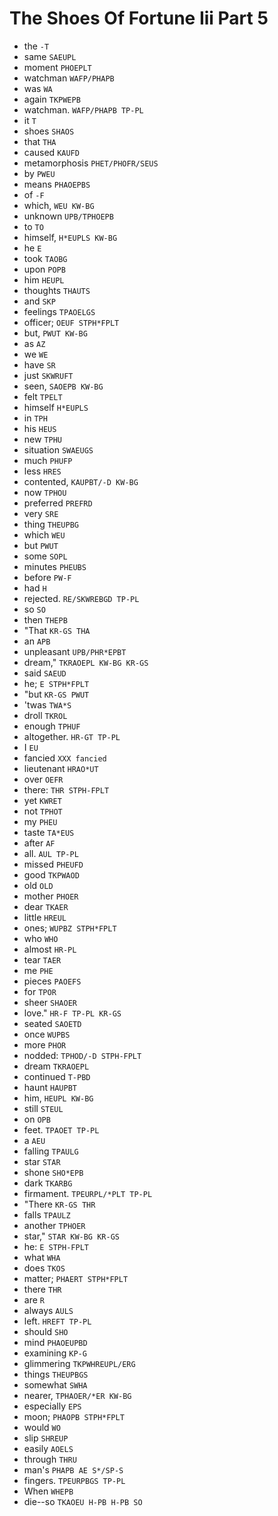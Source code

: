 # The Shoes Of Fortune Iii Part 5

* the `-T`
* same `SAEUPL`
* moment `PHOEPLT`
* watchman `WAFP/PHAPB`
* was `WA`
* again `TKPWEPB`
* watchman. `WAFP/PHAPB TP-PL`
* it `T`
* shoes `SHAOS`
* that `THA`
* caused `KAUFD`
* metamorphosis `PHET/PHOFR/SEUS`
* by `PWEU`
* means `PHAOEPBS`
* of `-F`
* which, `WEU KW-BG`
* unknown `UPB/TPHOEPB`
* to `TO`
* himself, `H*EUPLS KW-BG`
* he `E`
* took `TAOBG`
* upon `POPB`
* him `HEUPL`
* thoughts `THAUTS`
* and `SKP`
* feelings `TPAOELGS`
* officer; `OEUF STPH*FPLT`
* but, `PWUT KW-BG`
* as `AZ`
* we `WE`
* have `SR`
* just `SKWRUFT`
* seen, `SAOEPB KW-BG`
* felt `TPELT`
* himself `H*EUPLS`
* in `TPH`
* his `HEUS`
* new `TPHU`
* situation `SWAEUGS`
* much `PHUFP`
* less `HRES`
* contented, `KAUPBT/-D KW-BG`
* now `TPHOU`
* preferred `PREFRD`
* very `SRE`
* thing `THEUPBG`
* which `WEU`
* but `PWUT`
* some `SOPL`
* minutes `PHEUBS`
* before `PW-F`
* had `H`
* rejected. `RE/SKWREBGD TP-PL`
* so `SO`
* then `THEPB`
* "That `KR-GS THA`
* an `APB`
* unpleasant `UPB/PHR*EPBT`
* dream," `TKRAOEPL KW-BG KR-GS`
* said `SAEUD`
* he; `E STPH*FPLT`
* "but `KR-GS PWUT`
* 'twas `TWA*S`
* droll `TKROL`
* enough `TPHUF`
* altogether. `HR-GT TP-PL`
* I `EU`
* fancied `XXX fancied`
* lieutenant `HRAO*UT`
* over `OEFR`
* there: `THR STPH-FPLT`
* yet `KWRET`
* not `TPHOT`
* my `PHEU`
* taste `TA*EUS`
* after `AF`
* all. `AUL TP-PL`
* missed `PHEUFD`
* good `TKPWAOD`
* old `OLD`
* mother `PHOER`
* dear `TKAER`
* little `HREUL`
* ones; `WUPBZ STPH*FPLT`
* who `WHO`
* almost `HR-PL`
* tear `TAER`
* me `PHE`
* pieces `PAOEFS`
* for `TPOR`
* sheer `SHAOER`
* love." `HR-F TP-PL KR-GS`
* seated `SAOETD`
* once `WUPBS`
* more `PHOR`
* nodded: `TPHOD/-D STPH-FPLT`
* dream `TKRAOEPL`
* continued `T-PBD`
* haunt `HAUPBT`
* him, `HEUPL KW-BG`
* still `STEUL`
* on `OPB`
* feet. `TPAOET TP-PL`
* a `AEU`
* falling `TPAULG`
* star `STAR`
* shone `SHO*EPB`
* dark `TKARBG`
* firmament. `TPEURPL/*PLT TP-PL`
* "There `KR-GS THR`
* falls `TPAULZ`
* another `TPHOER`
* star," `STAR KW-BG KR-GS`
* he: `E STPH-FPLT`
* what `WHA`
* does `TKOS`
* matter; `PHAERT STPH*FPLT`
* there `THR`
* are `R`
* always `AULS`
* left. `HREFT TP-PL`
* should `SHO`
* mind `PHAOEUPBD`
* examining `KP-G`
* glimmering `TKPWHREUPL/ERG`
* things `THEUPBGS`
* somewhat `SWHA`
* nearer, `TPHAOER/*ER KW-BG`
* especially `EPS`
* moon; `PHAOPB STPH*FPLT`
* would `WO`
* slip `SHREUP`
* easily `AOELS`
* through `THRU`
* man's `PHAPB AE S*/SP-S`
* fingers. `TPEURPBGS TP-PL`
* When `WHEPB`
* die--so `TKAOEU H-PB H-PB SO`
